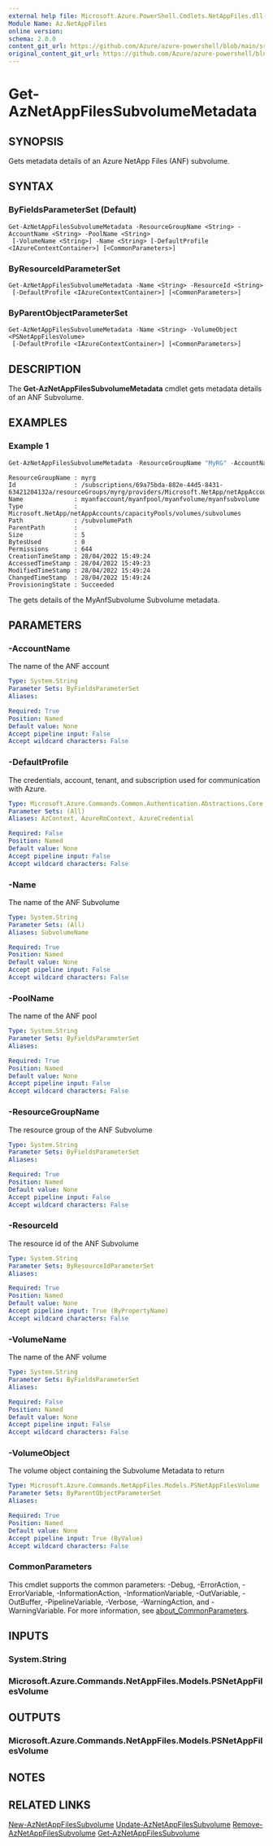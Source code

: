 ```yaml
---
external help file: Microsoft.Azure.PowerShell.Cmdlets.NetAppFiles.dll-Help.xml
Module Name: Az.NetAppFiles
online version: 
schema: 2.0.0
content_git_url: https://github.com/Azure/azure-powershell/blob/main/src/NetAppFiles/NetAppFiles/help/Get-AzNetAppFilesSubvolumeMetadata.md
original_content_git_url: https://github.com/Azure/azure-powershell/blob/main/src/NetAppFiles/NetAppFiles/help/Get-AzNetAppFilesSubvolumeMetadata.md
---
```


# Get-AzNetAppFilesSubvolumeMetadata

## SYNOPSIS
Gets metadata details of an Azure NetApp Files (ANF) subvolume.

## SYNTAX

### ByFieldsParameterSet (Default)
```
Get-AzNetAppFilesSubvolumeMetadata -ResourceGroupName <String> -AccountName <String> -PoolName <String>
 [-VolumeName <String>] -Name <String> [-DefaultProfile <IAzureContextContainer>] [<CommonParameters>]
```

### ByResourceIdParameterSet
```
Get-AzNetAppFilesSubvolumeMetadata -Name <String> -ResourceId <String>
 [-DefaultProfile <IAzureContextContainer>] [<CommonParameters>]
```

### ByParentObjectParameterSet
```
Get-AzNetAppFilesSubvolumeMetadata -Name <String> -VolumeObject <PSNetAppFilesVolume>
 [-DefaultProfile <IAzureContextContainer>] [<CommonParameters>]
```

## DESCRIPTION
The **Get-AzNetAppFilesSubvolumeMetadata** cmdlet gets metadata details of an ANF Subvolume.

## EXAMPLES

### Example 1
```powershell
Get-AzNetAppFilesSubvolumeMetadata -ResourceGroupName "MyRG" -AccountName "MyAnfAccount" -PoolName "MyAnfPool" -VolumeName "MyAnfVolume" -Name "MyAnfSubvolume"
```

```output
ResourceGroupName : myrg
Id                : /subscriptions/69a75bda-882e-44d5-8431-63421204132a/resourceGroups/myrg/providers/Microsoft.NetApp/netAppAccounts/myanfaccount/capacityPools/myanfpool/volumes/myanfvolume/subvolumes/myanfsubvolume
Name              : myanfaccount/myanfpool/myanfvolume/myanfsubvolume
Type              : Microsoft.NetApp/netAppAccounts/capacityPools/volumes/subvolumes
Path              : /subvolumePath
ParentPath        :
Size              : 5
BytesUsed         : 0
Permissions       : 644
CreationTimeStamp : 28/04/2022 15:49:24
AccessedTimeStamp : 28/04/2022 15:49:23
ModifiedTimeStamp : 28/04/2022 15:49:24
ChangedTimeStamp  : 28/04/2022 15:49:24
ProvisioningState : Succeeded
```

The gets details of the MyAnfSubvolume Subvolume metadata.

## PARAMETERS

### -AccountName
The name of the ANF account

```yaml
Type: System.String
Parameter Sets: ByFieldsParameterSet
Aliases:

Required: True
Position: Named
Default value: None
Accept pipeline input: False
Accept wildcard characters: False
```

### -DefaultProfile
The credentials, account, tenant, and subscription used for communication with Azure.

```yaml
Type: Microsoft.Azure.Commands.Common.Authentication.Abstractions.Core.IAzureContextContainer
Parameter Sets: (All)
Aliases: AzContext, AzureRmContext, AzureCredential

Required: False
Position: Named
Default value: None
Accept pipeline input: False
Accept wildcard characters: False
```

### -Name
The name of the ANF Subvolume

```yaml
Type: System.String
Parameter Sets: (All)
Aliases: SubvolumeName

Required: True
Position: Named
Default value: None
Accept pipeline input: False
Accept wildcard characters: False
```

### -PoolName
The name of the ANF pool

```yaml
Type: System.String
Parameter Sets: ByFieldsParameterSet
Aliases:

Required: True
Position: Named
Default value: None
Accept pipeline input: False
Accept wildcard characters: False
```

### -ResourceGroupName
The resource group of the ANF Subvolume

```yaml
Type: System.String
Parameter Sets: ByFieldsParameterSet
Aliases:

Required: True
Position: Named
Default value: None
Accept pipeline input: False
Accept wildcard characters: False
```

### -ResourceId
The resource id of the ANF Subvolume

```yaml
Type: System.String
Parameter Sets: ByResourceIdParameterSet
Aliases:

Required: True
Position: Named
Default value: None
Accept pipeline input: True (ByPropertyName)
Accept wildcard characters: False
```

### -VolumeName
The name of the ANF volume

```yaml
Type: System.String
Parameter Sets: ByFieldsParameterSet
Aliases:

Required: False
Position: Named
Default value: None
Accept pipeline input: False
Accept wildcard characters: False
```

### -VolumeObject
The volume object containing the Subvolume Metadata to return

```yaml
Type: Microsoft.Azure.Commands.NetAppFiles.Models.PSNetAppFilesVolume
Parameter Sets: ByParentObjectParameterSet
Aliases:

Required: True
Position: Named
Default value: None
Accept pipeline input: True (ByValue)
Accept wildcard characters: False
```

### CommonParameters
This cmdlet supports the common parameters: -Debug, -ErrorAction, -ErrorVariable, -InformationAction, -InformationVariable, -OutVariable, -OutBuffer, -PipelineVariable, -Verbose, -WarningAction, and -WarningVariable. For more information, see [about_CommonParameters](http://go.microsoft.com/fwlink/?LinkID=113216).

## INPUTS

### System.String

### Microsoft.Azure.Commands.NetAppFiles.Models.PSNetAppFilesVolume

## OUTPUTS

### Microsoft.Azure.Commands.NetAppFiles.Models.PSNetAppFilesVolume

## NOTES

## RELATED LINKS

[New-AzNetAppFilesSubvolume](./New-AzNetAppFilesSubvolume.md)
[Update-AzNetAppFilesSubvolume](./Update-AzNetAppFilesSubvolume.md)
[Remove-AzNetAppFilesSubvolume](./Remove-AzNetAppFilesSubvolume.md)
[Get-AzNetAppFilesSubvolume](./Get-AzNetAppFilesSubvolume.md)